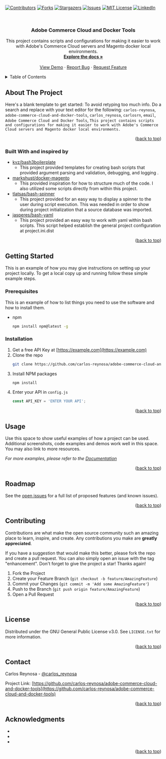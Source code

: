 <div id="top"></div>

<!-- PROJECT SHIELDS -->
<!--
*** I'm using markdown "reference style" links for readability.
*** Reference links are enclosed in brackets [ ] instead of parentheses ( ).
*** See the bottom of this document for the declaration of the reference variables
*** for contributors-url, forks-url, etc. This is an optional, concise syntax you may use.
*** https://www.markdownguide.org/basic-syntax/#reference-style-links
-->
[![Contributors][contributors-shield]][contributors-url]
[![Forks][forks-shield]][forks-url]
[![Stargazers][stars-shield]][stars-url]
[![Issues][issues-shield]][issues-url]
[![MIT License][license-shield]][license-url]
[![LinkedIn][linkedin-shield]][linkedin-url]



<!-- PROJECT LOGO -->
<br />
<div align="center">

<h3 align="center">Adobe Commerce Cloud and Docker Tools</h3>

  <p align="center">
    This project contains scripts and configurations for making it easier to work with Adobe's Commerce Cloud servers and Magento docker local environments. 
    <br />
    <a href="https://github.com/carlos-reynosa/adobe-commerce-cloud-and-docker-tools"><strong>Explore the docs »</strong></a>
    <br />
    <br />
    <a href="https://github.com/carlos-reynosa/adobe-commerce-cloud-and-docker-tools">View Demo</a>
    ·
    <a href="https://github.com/carlos-reynosa/adobe-commerce-cloud-and-docker-tools/issues">Report Bug</a>
    ·
    <a href="https://github.com/carlos-reynosa/adobe-commerce-cloud-and-docker-tools/issues">Request Feature</a>
  </p>
</div>



<!-- TABLE OF CONTENTS -->
<details>
  <summary>Table of Contents</summary>
  <ol>
    <li>
      <a href="#about-the-project">About The Project</a>
      <ul>
        <li><a href="#built-with">Built With</a></li>
      </ul>
    </li>
    <li>
      <a href="#getting-started">Getting Started</a>
      <ul>
        <li><a href="#prerequisites">Prerequisites</a></li>
        <li><a href="#installation">Installation</a></li>
      </ul>
    </li>
    <li><a href="#usage">Usage</a></li>
    <li><a href="#roadmap">Roadmap</a></li>
    <li><a href="#contributing">Contributing</a></li>
    <li><a href="#license">License</a></li>
    <li><a href="#contact">Contact</a></li>
    <li><a href="#acknowledgments">Acknowledgments</a></li>
  </ol>
</details>



<!-- ABOUT THE PROJECT -->
## About The Project

Here's a blank template to get started: To avoid retyping too much info. Do a search and replace with your text editor for the following: `carlos-reynosa`, `adobe-commerce-cloud-and-docker-tools`, `carlos_reynosa`, `carlosrn`,  `email`, `Adobe Commerce Cloud and Docker Tools`, `This project contains scripts and configurations for making it easier to work with Adobe's Commerce Cloud servers and Magento docker local environments. `

<p align="right">(<a href="#top">back to top</a>)</p>



### Built With and inspired by

* [kvz/bash3boilerplate](https://github.com/kvz/bash3boilerplate)
    - This project provided templates for creating bash scripts that provided argument parsing and validation, debugging, and logging .
* [markshust/docker-magento](https://github.com/markshust/docker-magento) 
    - This provided inspiration for how to structure much of the code. I also utilized some scripts directly from within this project. 
* [tlatsas/bash-spinner](https://github.com/tlatsas/bash-spinner)
    - This project provided for an easy way to display a spinner to the user during script execution. This was needed in order to show during project initialization that a source database was imported. 
* [jasperes/bash-yaml](https://github.com/jasperes/bash-yaml)
    - This project provided an easy way to work with yaml within bash scripts. This script helped establish the general project configuration at project.ini.dist

<p align="right">(<a href="#top">back to top</a>)</p>



<!-- GETTING STARTED -->
## Getting Started

This is an example of how you may give instructions on setting up your project locally.
To get a local copy up and running follow these simple example steps.

### Prerequisites

This is an example of how to list things you need to use the software and how to install them.
* npm
  ```sh
  npm install npm@latest -g
  ```

### Installation

1. Get a free API Key at [https://example.com](https://example.com)
2. Clone the repo
   ```sh
   git clone https://github.com/carlos-reynosa/adobe-commerce-cloud-and-docker-tools.git
   ```
3. Install NPM packages
   ```sh
   npm install
   ```
4. Enter your API in `config.js`
   ```js
   const API_KEY = 'ENTER YOUR API';
   ```

<p align="right">(<a href="#top">back to top</a>)</p>



<!-- USAGE EXAMPLES -->
## Usage

Use this space to show useful examples of how a project can be used. Additional screenshots, code examples and demos work well in this space. You may also link to more resources.

_For more examples, please refer to the [Documentation](https://example.com)_

<p align="right">(<a href="#top">back to top</a>)</p>



<!-- ROADMAP -->
## Roadmap

See the [open issues](https://github.com/carlos-reynosa/adobe-commerce-cloud-and-docker-tools/issues) for a full list of proposed features (and known issues).

<p align="right">(<a href="#top">back to top</a>)</p>



<!-- CONTRIBUTING -->
## Contributing

Contributions are what make the open source community such an amazing place to learn, inspire, and create. Any contributions you make are **greatly appreciated**.

If you have a suggestion that would make this better, please fork the repo and create a pull request. You can also simply open an issue with the tag "enhancement".
Don't forget to give the project a star! Thanks again!

1. Fork the Project
2. Create your Feature Branch (`git checkout -b feature/AmazingFeature`)
3. Commit your Changes (`git commit -m 'Add some AmazingFeature'`)
4. Push to the Branch (`git push origin feature/AmazingFeature`)
5. Open a Pull Request

<p align="right">(<a href="#top">back to top</a>)</p>



<!-- LICENSE -->
## License

Distributed under the GNU General Public License v3.0. See `LICENSE.txt` for more information.

<p align="right">(<a href="#top">back to top</a>)</p>



<!-- CONTACT -->
## Contact

Carlos Reynosa - [@carlos_reynosa](https://twitter.com/carlos_reynosa) 

Project Link: [https://github.com/carlos-reynosa/adobe-commerce-cloud-and-docker-tools](https://github.com/carlos-reynosa/adobe-commerce-cloud-and-docker-tools)

<p align="right">(<a href="#top">back to top</a>)</p>



<!-- ACKNOWLEDGMENTS -->
## Acknowledgments

* []()
* []()
* []()

<p align="right">(<a href="#top">back to top</a>)</p>



<!-- MARKDOWN LINKS & IMAGES -->
<!-- https://www.markdownguide.org/basic-syntax/#reference-style-links -->
[contributors-shield]: https://img.shields.io/github/contributors/carlos-reynosa/adobe-commerce-cloud-and-docker-tools.svg?style=for-the-badge
[contributors-url]: https://github.com/carlos-reynosa/adobe-commerce-cloud-and-docker-tools/graphs/contributors
[forks-shield]: https://img.shields.io/github/forks/carlos-reynosa/adobe-commerce-cloud-and-docker-tools.svg?style=for-the-badge
[forks-url]: https://github.com/carlos-reynosa/adobe-commerce-cloud-and-docker-tools/network/members
[stars-shield]: https://img.shields.io/github/stars/carlos-reynosa/adobe-commerce-cloud-and-docker-tools.svg?style=for-the-badge
[stars-url]: https://github.com/carlos-reynosa/adobe-commerce-cloud-and-docker-tools/stargazers
[issues-shield]: https://img.shields.io/github/issues/carlos-reynosa/adobe-commerce-cloud-and-docker-tools.svg?style=for-the-badge
[issues-url]: https://github.com/carlos-reynosa/adobe-commerce-cloud-and-docker-tools/issues
[license-shield]: https://img.shields.io/github/license/carlos-reynosa/adobe-commerce-cloud-and-docker-tools.svg?style=for-the-badge
[license-url]: https://github.com/carlos-reynosa/adobe-commerce-cloud-and-docker-tools/blob/master/LICENSE.txt
[linkedin-shield]: https://img.shields.io/badge/-LinkedIn-black.svg?style=for-the-badge&logo=linkedin&colorB=555
[linkedin-url]: https://linkedin.com/in/carlosrn
[product-screenshot]: images/screenshot.png